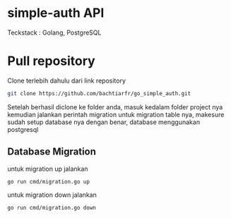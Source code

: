 # simple-auth API

Teckstack : Golang, PostgreSQL

# Pull repository

Clone terlebih dahulu dari link repository

```bash
git clone https://github.com/bachtiarfr/go_simple_auth.git
```

Setelah berhasil diclone ke folder anda, masuk kedalam folder project nya kemudian jalankan perintah migration untuk migration table nya, makesure sudah setup database nya dengan benar, database menggunakan postgresql

## Database Migration

untuk migration up jalankan

```bash
go run cmd/migration.go up
```

untuk migration down jalankan

```bash
go run cmd/migration.go down
```
